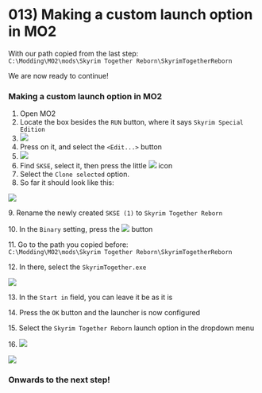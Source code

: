 # 013) Making a custom launch option in MO2

With our path copied from the last step:\
`C:\Modding\MO2\mods\Skyrim Together Reborn\SkyrimTogetherReborn`

We are now ready to continue!

### Making a custom launch option in MO2

1. Open MO2
2. Locate the box besides the `RUN` button, where it says `Skyrim Special Edition`
3. ![](https://shx.is/5BlyHKvpG.png)
4. Press on it, and select the `<Edit...>` button
5. ![](https://shx.is/5Blz2zZdv.png)
6. Find `SKSE`, select it, then press the little ![](https://shx.is/5BlzJrBxo.png) icon
7. Select the `Clone selected` option.
8. So far it should look like this:

![](https://shx.is/5BlA68CY7.gif)

9\. Rename the newly created `SKSE (1)` to `Skyrim Together Reborn`

10\. In the `Binary` setting, press the ![](https://shx.is/5BlAvYz\_D.png) button

11\. Go to the path you copied before:\
`C:\Modding\MO2\mods\Skyrim Together Reborn\SkyrimTogetherReborn`

12\. In there, select the `SkyrimTogether.exe`

![](https://shx.is/5BlASkBkY.png)

13\. In the `Start in` field, you can leave it be as it is

14\. Press the `OK` button and the launcher is now configured

15\. Select the `Skyrim Together Reborn` launch option in the dropdown menu

16\. ![](https://shx.is/5BlCrEk1H.png)

![](https://shx.is/5BlC7XaC1.gif)

### Onwards to the next step!
